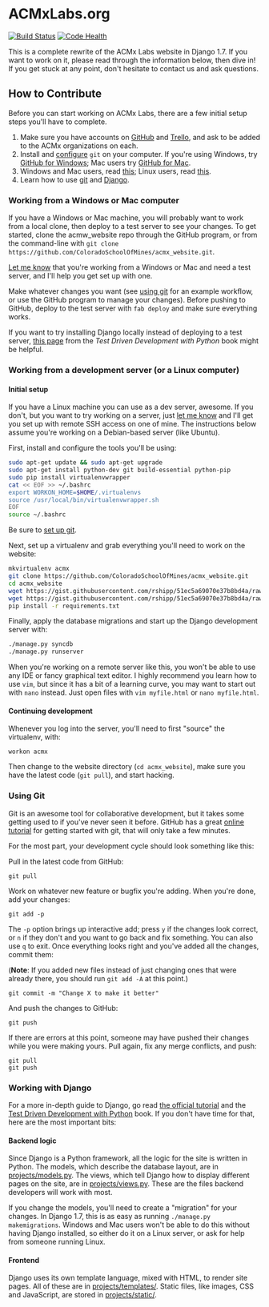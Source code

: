 ACMxLabs.org
============

[![Build Status](https://travis-ci.org/ColoradoSchoolOfMines/acmx_website.svg?branch=master)](https://travis-ci.org/ColoradoSchoolOfMines/acmx_website)
[![Code Health](https://landscape.io/github/ColoradoSchoolOfMines/acmx_website/master/landscape.png)](https://landscape.io/github/ColoradoSchoolOfMines/acmx_website/master)

This is a complete rewrite of the ACMx Labs website in Django 1.7. If you
want to work on it, please read through the information below, then dive in!
If you get stuck at any point, don't hesitate to contact us and ask
questions.

## How to Contribute

Before you can start working on ACMx Labs, there are a few initial setup
steps you'll have to complete.

1. Make sure you have accounts on [GitHub](https://github.com/) and
   [Trello](https://trello.com/), and ask to be added to the ACMx
   organizations on each.
2. Install and [configure](https://help.github.com/articles/set-up-git) `git`
   on your computer. If you're using Windows, try [GitHub for
   Windows](https://windows.github.com/); Mac users try [GitHub for
   Mac](https://mac.github.com/).
3. Windows and Mac users, read [this](#windows-mac); Linux users, read
   [this](#linux).
4. Learn how to use [git](#using-git) and [Django](#working-with-django).

### Working from a Windows or Mac computer <a name="windows-mac"></a>

If you have a Windows or Mac machine, you will probably want to work from a
local clone, then deploy to a test server to see your changes. To get
started, clone the acmw_website repo through the GitHub program, or from the
command-line with `git clone https://github.com/ColoradoSchoolOfMines/acmx_website.git`.

[Let me know](mailto:rshipp@mines.edu) that you're working from a Windows or Mac and
need a test server, and I'll help you get set up with one.

Make whatever changes you want (see [using git](#using-git) for an example
workflow, or use the GitHub program to manage your changes). Before pushing
to GitHub, deploy to the test server with `fab deploy` and make sure
everything works.

If you want to try installing Django locally instead of deploying to a test
server, [this
page](http://chimera.labs.oreilly.com/books/1234000000754/pr02.html) from the
*Test Driven Development with Python* book might be helpful.

### Working from a development server (or a Linux computer) <a name="linux"></a>

#### Initial setup

If you have a Linux machine you can use as a dev server, awesome. If you
don't, but you want to try working on a server, just [let me
know](mailto:rshipp@mines.edu) and I'll get you set up with remote SSH access on one
of mine. The instructions below assume you're working on a Debian-based
server (like Ubuntu).

First, install and configure the tools you'll be using:

```bash
sudo apt-get update && sudo apt-get upgrade
sudo apt-get install python-dev git build-essential python-pip
sudo pip install virtualenvwrapper
cat << EOF >> ~/.bashrc
export WORKON_HOME=$HOME/.virtualenvs
source /usr/local/bin/virtualenvwrapper.sh
EOF
source ~/.bashrc
```

Be sure to [set up git](https://help.github.com/articles/set-up-git).

Next, set up a virtualenv and grab everything you'll need to work on the
website:

```bash
mkvirtualenv acmx
git clone https://github.com/ColoradoSchoolOfMines/acmx_website.git
cd acmx_website
wget https://gist.githubusercontent.com/rshipp/51ec5a69070e37b8bd4a/raw/3eaa22ac686c3ec7268c5c9982e679d75e90cb11/secrets.py -O acmx_website/secrets.py
wget https://gist.githubusercontent.com/rshipp/51ec5a69070e37b8bd4a/raw/c9ebfd5db795bad16d7f7898ac6f94566cd3882a/deployment.py -O acmx_website/deployment.py
pip install -r requirements.txt
```

Finally, apply the database migrations and start up the Django development
server with:

```bash
./manage.py syncdb
./manage.py runserver
```

When you're working on a remote server like this, you won't be able to use any
IDE or fancy graphical text editor. I highly recommend you learn how to use
`vim`, but since it has a bit of a learning curve, you may want to start out
with `nano` instead. Just open files with `vim myfile.html` or `nano
myfile.html`.

#### Continuing development

Whenever you log into the server, you'll need to first "source" the
virtualenv, with:

    workon acmx

Then change to the website directory (`cd acmx_website`), make sure you have
the latest code (`git pull`), and start hacking.

### Using Git

Git is an awesome tool for collaborative development, but it takes some
getting used to if you've never seen it before. GitHub has a great [online
tutorial](https://try.github.io/) for getting started with git, that will
only take a few minutes.

For the most part, your development cycle should look something like this:

Pull in the latest code from GitHub:

    git pull

Work on whatever new feature or bugfix you're adding. When you're done,
add your changes:

    git add -p

The `-p` option brings up interactive add; press `y` if the changes look
correct, or `n` if they don't and you want to go back and fix something. You
can also use `q` to exit. Once everything looks right and you've added all
the changes, commit them:

(**Note**: If you added new files instead of just changing ones that were
already there, you should run `git add -A` at this point.)

    git commit -m "Change X to make it better"

And push the changes to GitHub:

    git push

If there are errors at this point, someone may have pushed their changes
while you were making yours. Pull again, fix any merge conflicts, and push:

    git pull
    git push

### Working with Django

For a more in-depth guide to Django, go read [the official
tutorial](https://docs.djangoproject.com/en/1.7/intro/tutorial01/) and the
[Test Driven Development with Python](http://chimera.labs.oreilly.com/books/1234000000754/)
book. If you don't have time for that, here are the most important bits:

#### Backend logic

Since Django is a Python framework, all the logic for the site is written in
Python. The models, which describe the database layout, are in
[projects/models.py](projects/models.py). The views, which tell Django how to
display different pages on the site, are in [projects/views.py](projects/views.py).
These are the files backend developers will work with most.

If you change the models, you'll need to create a "migration" for your
changes. In Django 1.7, this is as easy as running `./manage.py makemigrations`.
Windows and Mac users won't be able to do this without having Django
installed, so either do it on a Linux server, or ask for help from someone
running Linux.

#### Frontend

Django uses its own template language, mixed with HTML, to render site pages.
All of these are in [projects/templates/](projects/templates/). Static files,
like images, CSS and JavaScript, are stored in
[projects/static/](projects/static/).

